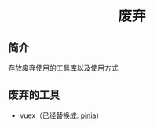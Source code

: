 <div align="center"><h1>废弃</h1></a>
</div>

## 简介

存放废弃使用的工具库以及使用方式

## 废弃的工具

- vuex（已经替换成: [pinia](https://pinia.esm.dev/)）
